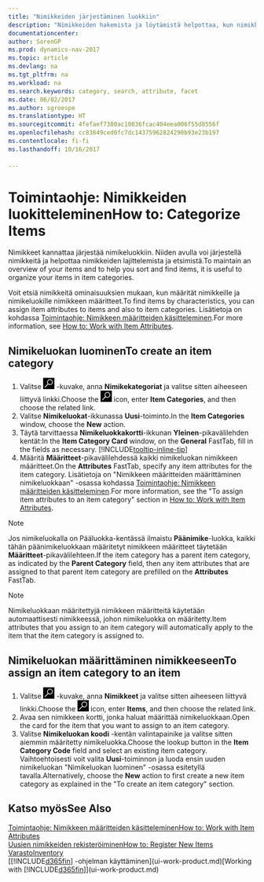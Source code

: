 ```yaml
---
title: "Nimikkeiden järjestäminen luokkiin"
description: "Nimikkeiden hakemista ja löytämistä helpottaa, kun nimikkeille määritetään määritteitä ja nimikkeet järjestetään luokkiin."
documentationcenter: 
author: SorenGP
ms.prod: dynamics-nav-2017
ms.topic: article
ms.devlang: na
ms.tgt_pltfrm: na
ms.workload: na
ms.search.keywords: category, search, attribute, facet
ms.date: 06/02/2017
ms.author: sgroespe
ms.translationtype: HT
ms.sourcegitcommit: 4fefaef7380ac10836fcac404eea006f55d8556f
ms.openlocfilehash: cc83849ced0fc7dc14375962824290b93e23b197
ms.contentlocale: fi-fi
ms.lasthandoff: 10/16/2017

---
```

# <a name="how-to-categorize-items"></a><span data-ttu-id="dfddd-103">Toimintaohje: Nimikkeiden luokitteleminen</span><span class="sxs-lookup"><span data-stu-id="dfddd-103">How to: Categorize Items</span></span>
<span data-ttu-id="dfddd-104">Nimikkeet kannattaa järjestää nimikeluokkiin. Niiden avulla voi järjestellä nimikkeitä ja helpottaa nimikkeiden lajittelemista ja etsimistä.</span><span class="sxs-lookup"><span data-stu-id="dfddd-104">To maintain an overview of your items and to help you sort and find items, it is useful to organize your items in item categories.</span></span>

<span data-ttu-id="dfddd-105">Voit etsiä nimikkeitä ominaisuuksien mukaan, kun määrität nimikkeille ja nimikeluokille nimikkeen määritteet.</span><span class="sxs-lookup"><span data-stu-id="dfddd-105">To find items by characteristics, you can assign item attributes to items and also to item categories.</span></span> <span data-ttu-id="dfddd-106">Lisätietoja on kohdassa [Toimintaohje: Nimikkeen määritteiden käsitteleminen](inventory-how-work-item-attributes.md).</span><span class="sxs-lookup"><span data-stu-id="dfddd-106">For more information, see [How to: Work with Item Attributes](inventory-how-work-item-attributes.md).</span></span>

## <a name="to-create-an-item-category"></a><span data-ttu-id="dfddd-107">Nimikeluokan luominen</span><span class="sxs-lookup"><span data-stu-id="dfddd-107">To create an item category</span></span>
1. <span data-ttu-id="dfddd-108">Valitse ![Etsi sivu tai raportti](media/ui-search/search_small.png "Etsi sivu tai raportti -kuvake") -kuvake, anna **Nimikekategoriat** ja valitse sitten aiheeseen liittyvä linkki.</span><span class="sxs-lookup"><span data-stu-id="dfddd-108">Choose the ![Search for Page or Report](media/ui-search/search_small.png "Search for Page or Report icon") icon, enter **Item Categories**, and then choose the related link.</span></span>
2. <span data-ttu-id="dfddd-109">Valitse **Nimikeluokat**-ikkunassa **Uusi**-toiminto.</span><span class="sxs-lookup"><span data-stu-id="dfddd-109">In the **Item Categories** window, choose the **New** action.</span></span>
3. <span data-ttu-id="dfddd-110">Täytä tarvittaessa **Nimikeluokkakortti**-ikkunan **Yleinen**-pikavälilehden kentät:</span><span class="sxs-lookup"><span data-stu-id="dfddd-110">In the **Item Category Card** window, on the **General** FastTab, fill in the fields as necessary.</span></span> [!INCLUDE[tooltip-inline-tip](includes/tooltip-inline-tip_md.md)]
4. <span data-ttu-id="dfddd-111">Määritä **Määritteet**-pikavälilehdessä kaikki nimikeluokan nimikkeen määritteet.</span><span class="sxs-lookup"><span data-stu-id="dfddd-111">On the **Attributes** FastTab, specify any item attributes for the item category.</span></span> <span data-ttu-id="dfddd-112">Lisätietoja on "Nimikkeen määritteiden määrittäminen nimikeluokkaan" -osassa kohdassa [Toimintaohje: Nimikkeen määritteiden käsitteleminen](inventory-how-work-item-attributes.md).</span><span class="sxs-lookup"><span data-stu-id="dfddd-112">For more information, see the "To assign item attributes to an item category" section in [How to: Work with Item Attributes](inventory-how-work-item-attributes.md).</span></span>

> [!NOTE]  
>   <span data-ttu-id="dfddd-113">Jos nimikeluokalla on Pääluokka-kentässä ilmaistu **Päänimike**-luokka, kaikki tähän päänimikeluokkaan määritetyt nimikkeen määritteet täytetään **Määritteet**-pikavälilehteen.</span><span class="sxs-lookup"><span data-stu-id="dfddd-113">If the item category has a parent item category, as indicated by the **Parent Category** field, then any item attributes that are assigned to that parent item category are prefilled on the **Attributes** FastTab.</span></span>

> [!NOTE]  
>   <span data-ttu-id="dfddd-114">Nimikeluokkaan määritettyjä nimikkeen määritteitä käytetään automaattisesti nimikkeessä, johon nimikeluokka on määritetty.</span><span class="sxs-lookup"><span data-stu-id="dfddd-114">Item attributes that you assign to an item category will automatically apply to the item that the item category is assigned to.</span></span>

## <a name="to-assign-an-item-category-to-an-item"></a><span data-ttu-id="dfddd-115">Nimikeluokan määrittäminen nimikkeeseen</span><span class="sxs-lookup"><span data-stu-id="dfddd-115">To assign an item category to an item</span></span>
1. <span data-ttu-id="dfddd-116">Valitse ![Etsi sivu tai raportti](media/ui-search/search_small.png "Etsi sivu tai raportti -kuvake") -kuvake, anna **Nimikkeet** ja valitse sitten aiheeseen liittyvä linkki.</span><span class="sxs-lookup"><span data-stu-id="dfddd-116">Choose the ![Search for Page or Report](media/ui-search/search_small.png "Search for Page or Report icon") icon, enter **Items**, and then choose the related link.</span></span>
2. <span data-ttu-id="dfddd-117">Avaa sen nimikkeen kortti, jonka haluat määrittää nimikeluokkaan.</span><span class="sxs-lookup"><span data-stu-id="dfddd-117">Open the card for the item that you want to assign to an item category.</span></span>
3. <span data-ttu-id="dfddd-118">Valitse **Nimikeluokan koodi** -kentän valintapainike ja valitse sitten aiemmin määritetty nimikeluokka.</span><span class="sxs-lookup"><span data-stu-id="dfddd-118">Choose the lookup button in the **Item Category Code** field and select an existing item category.</span></span> <span data-ttu-id="dfddd-119">Vaihtoehtoisesti voit valita **Uusi**-toiminnon ja luoda ensin uuden nimikeluokan "Nimikeluokan luominen" -osassa esitetyllä tavalla.</span><span class="sxs-lookup"><span data-stu-id="dfddd-119">Alternatively, choose the **New** action to first create a new item category as explained in the "To create an item category" section.</span></span>

## <a name="see-also"></a><span data-ttu-id="dfddd-120">Katso myös</span><span class="sxs-lookup"><span data-stu-id="dfddd-120">See Also</span></span>
[<span data-ttu-id="dfddd-121">Toimintaohje: Nimikkeen määritteiden käsitteleminen</span><span class="sxs-lookup"><span data-stu-id="dfddd-121">How to: Work with Item Attributes</span></span>](inventory-how-work-item-attributes.md)  
[<span data-ttu-id="dfddd-122">Uusien nimikkeiden rekisteröiminen</span><span class="sxs-lookup"><span data-stu-id="dfddd-122">How to: Register New Items</span></span>](inventory-how-register-new-items.md)  
[<span data-ttu-id="dfddd-123">Varasto</span><span class="sxs-lookup"><span data-stu-id="dfddd-123">Inventory</span></span>](inventory-manage-inventory.md)  
<span data-ttu-id="dfddd-124">[[!INCLUDE[d365fin](includes/d365fin_md.md)] -ohjelman käyttäminen](ui-work-product.md)</span><span class="sxs-lookup"><span data-stu-id="dfddd-124">[Working with [!INCLUDE[d365fin](includes/d365fin_md.md)]](ui-work-product.md)</span></span>

